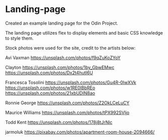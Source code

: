 # Landing-page

Created an example landing page for the Odin Project. 

The landing page utilizes flex to display elements and basic CSS knowledge to style them.


Stock photos were used for the site, credit to the artists below:

Avi Vaxman
https://unsplash.com/photos/f9qZuKoZYoY

Clayton
https://unsplash.com/photos/1by_GbwEMwc
https://unsplash.com/photos/Dx2t4hutl6U

Francesca Tosolini
https://unsplash.com/photos/Gu4R-0lwXVk
https://unsplash.com/photos/w1RE0lBbREo
https://unsplash.com/photos/21xbUDIN8ao

Ronnie George
https://unsplash.com/photos/Z2OkLCeLuCY

Maurice Williams
https://unsplash.com/photos/tPX992SVljo

Todd Kent
https://unsplash.com/photos/178j8tJrNlc

jarmoluk
https://pixabay.com/photos/apartment-room-house-2094666/
